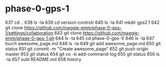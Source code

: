 # phase-0-gps-1

  637  cd ..
  638  ls -la
  639  cd version-control/
  640  ls -la
  641  mkdir gps2.1
  642  git clone https://github.com/maggie-emm/phase-0-gps-1/settings/collaboration
  643  git clone https://github.com/maggie-emm/phase-0-gps-1.git
  644  ls -la
  645  cd phase-0-gps-1/
  646  ls -la
  647  touch awesome_page.md
  648  ls -la
  649  git add awesome_page.md
  650  git status
  651  git commit -m "Create awesome_page"
  652  git push origin master
  653  git status
  654  git co -b add-command-log
  655  git status
  656  ls -la
  657  subl README.md 
  658  history